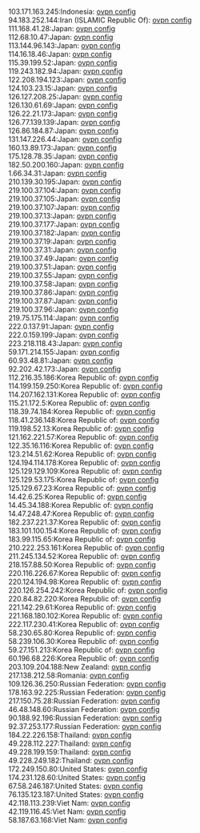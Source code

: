 103.171.163.245:Indonesia: [ovpn config](vpn/103_171_163_245.ovpn)  
94.183.252.144:Iran (ISLAMIC Republic Of): [ovpn config](vpn/94_183_252_144.ovpn)  
111.168.41.28:Japan: [ovpn config](vpn/111_168_41_28.ovpn)  
112.68.10.47:Japan: [ovpn config](vpn/112_68_10_47.ovpn)  
113.144.96.143:Japan: [ovpn config](vpn/113_144_96_143.ovpn)  
114.16.18.46:Japan: [ovpn config](vpn/114_16_18_46.ovpn)  
115.39.199.52:Japan: [ovpn config](vpn/115_39_199_52.ovpn)  
119.243.182.94:Japan: [ovpn config](vpn/119_243_182_94.ovpn)  
122.208.194.123:Japan: [ovpn config](vpn/122_208_194_123.ovpn)  
124.103.23.15:Japan: [ovpn config](vpn/124_103_23_15.ovpn)  
126.127.208.25:Japan: [ovpn config](vpn/126_127_208_25.ovpn)  
126.130.61.69:Japan: [ovpn config](vpn/126_130_61_69.ovpn)  
126.22.21.173:Japan: [ovpn config](vpn/126_22_21_173.ovpn)  
126.77.139.139:Japan: [ovpn config](vpn/126_77_139_139.ovpn)  
126.86.184.87:Japan: [ovpn config](vpn/126_86_184_87.ovpn)  
131.147.226.44:Japan: [ovpn config](vpn/131_147_226_44.ovpn)  
160.13.89.173:Japan: [ovpn config](vpn/160_13_89_173.ovpn)  
175.128.78.35:Japan: [ovpn config](vpn/175_128_78_35.ovpn)  
182.50.200.160:Japan: [ovpn config](vpn/182_50_200_160.ovpn)  
1.66.34.31:Japan: [ovpn config](vpn/1_66_34_31.ovpn)  
210.139.30.195:Japan: [ovpn config](vpn/210_139_30_195.ovpn)  
219.100.37.104:Japan: [ovpn config](vpn/219_100_37_104.ovpn)  
219.100.37.105:Japan: [ovpn config](vpn/219_100_37_105.ovpn)  
219.100.37.107:Japan: [ovpn config](vpn/219_100_37_107.ovpn)  
219.100.37.13:Japan: [ovpn config](vpn/219_100_37_13.ovpn)  
219.100.37.177:Japan: [ovpn config](vpn/219_100_37_177.ovpn)  
219.100.37.182:Japan: [ovpn config](vpn/219_100_37_182.ovpn)  
219.100.37.19:Japan: [ovpn config](vpn/219_100_37_19.ovpn)  
219.100.37.31:Japan: [ovpn config](vpn/219_100_37_31.ovpn)  
219.100.37.49:Japan: [ovpn config](vpn/219_100_37_49.ovpn)  
219.100.37.51:Japan: [ovpn config](vpn/219_100_37_51.ovpn)  
219.100.37.55:Japan: [ovpn config](vpn/219_100_37_55.ovpn)  
219.100.37.58:Japan: [ovpn config](vpn/219_100_37_58.ovpn)  
219.100.37.86:Japan: [ovpn config](vpn/219_100_37_86.ovpn)  
219.100.37.87:Japan: [ovpn config](vpn/219_100_37_87.ovpn)  
219.100.37.96:Japan: [ovpn config](vpn/219_100_37_96.ovpn)  
219.75.175.114:Japan: [ovpn config](vpn/219_75_175_114.ovpn)  
222.0.137.91:Japan: [ovpn config](vpn/222_0_137_91.ovpn)  
222.0.159.199:Japan: [ovpn config](vpn/222_0_159_199.ovpn)  
223.218.118.43:Japan: [ovpn config](vpn/223_218_118_43.ovpn)  
59.171.214.155:Japan: [ovpn config](vpn/59_171_214_155.ovpn)  
60.93.48.81:Japan: [ovpn config](vpn/60_93_48_81.ovpn)  
92.202.42.173:Japan: [ovpn config](vpn/92_202_42_173.ovpn)  
112.216.35.186:Korea Republic of: [ovpn config](vpn/112_216_35_186.ovpn)  
114.199.159.250:Korea Republic of: [ovpn config](vpn/114_199_159_250.ovpn)  
114.207.162.131:Korea Republic of: [ovpn config](vpn/114_207_162_131.ovpn)  
115.21.172.5:Korea Republic of: [ovpn config](vpn/115_21_172_5.ovpn)  
118.39.74.184:Korea Republic of: [ovpn config](vpn/118_39_74_184.ovpn)  
118.41.236.148:Korea Republic of: [ovpn config](vpn/118_41_236_148.ovpn)  
119.198.52.13:Korea Republic of: [ovpn config](vpn/119_198_52_13.ovpn)  
121.162.221.57:Korea Republic of: [ovpn config](vpn/121_162_221_57.ovpn)  
122.35.16.116:Korea Republic of: [ovpn config](vpn/122_35_16_116.ovpn)  
123.214.51.62:Korea Republic of: [ovpn config](vpn/123_214_51_62.ovpn)  
124.194.114.178:Korea Republic of: [ovpn config](vpn/124_194_114_178.ovpn)  
125.129.129.109:Korea Republic of: [ovpn config](vpn/125_129_129_109.ovpn)  
125.129.53.175:Korea Republic of: [ovpn config](vpn/125_129_53_175.ovpn)  
125.129.67.23:Korea Republic of: [ovpn config](vpn/125_129_67_23.ovpn)  
14.42.6.25:Korea Republic of: [ovpn config](vpn/14_42_6_25.ovpn)  
14.45.34.188:Korea Republic of: [ovpn config](vpn/14_45_34_188.ovpn)  
14.47.248.47:Korea Republic of: [ovpn config](vpn/14_47_248_47.ovpn)  
182.237.221.37:Korea Republic of: [ovpn config](vpn/182_237_221_37.ovpn)  
183.101.100.154:Korea Republic of: [ovpn config](vpn/183_101_100_154.ovpn)  
183.99.115.65:Korea Republic of: [ovpn config](vpn/183_99_115_65.ovpn)  
210.222.253.161:Korea Republic of: [ovpn config](vpn/210_222_253_161.ovpn)  
211.245.134.52:Korea Republic of: [ovpn config](vpn/211_245_134_52.ovpn)  
218.157.88.50:Korea Republic of: [ovpn config](vpn/218_157_88_50.ovpn)  
220.116.226.67:Korea Republic of: [ovpn config](vpn/220_116_226_67.ovpn)  
220.124.194.98:Korea Republic of: [ovpn config](vpn/220_124_194_98.ovpn)  
220.126.254.242:Korea Republic of: [ovpn config](vpn/220_126_254_242.ovpn)  
220.84.82.220:Korea Republic of: [ovpn config](vpn/220_84_82_220.ovpn)  
221.142.29.61:Korea Republic of: [ovpn config](vpn/221_142_29_61.ovpn)  
221.168.180.102:Korea Republic of: [ovpn config](vpn/221_168_180_102.ovpn)  
222.117.230.41:Korea Republic of: [ovpn config](vpn/222_117_230_41.ovpn)  
58.230.65.80:Korea Republic of: [ovpn config](vpn/58_230_65_80.ovpn)  
58.239.106.30:Korea Republic of: [ovpn config](vpn/58_239_106_30.ovpn)  
59.27.151.213:Korea Republic of: [ovpn config](vpn/59_27_151_213.ovpn)  
60.196.68.226:Korea Republic of: [ovpn config](vpn/60_196_68_226.ovpn)  
203.109.204.188:New Zealand: [ovpn config](vpn/203_109_204_188.ovpn)  
217.138.212.58:Romania: [ovpn config](vpn/217_138_212_58.ovpn)  
109.126.36.250:Russian Federation: [ovpn config](vpn/109_126_36_250.ovpn)  
178.163.92.225:Russian Federation: [ovpn config](vpn/178_163_92_225.ovpn)  
217.150.75.28:Russian Federation: [ovpn config](vpn/217_150_75_28.ovpn)  
46.48.148.60:Russian Federation: [ovpn config](vpn/46_48_148_60.ovpn)  
90.188.92.196:Russian Federation: [ovpn config](vpn/90_188_92_196.ovpn)  
92.37.253.177:Russian Federation: [ovpn config](vpn/92_37_253_177.ovpn)  
184.22.226.158:Thailand: [ovpn config](vpn/184_22_226_158.ovpn)  
49.228.112.227:Thailand: [ovpn config](vpn/49_228_112_227.ovpn)  
49.228.199.159:Thailand: [ovpn config](vpn/49_228_199_159.ovpn)  
49.228.249.182:Thailand: [ovpn config](vpn/49_228_249_182.ovpn)  
172.249.150.80:United States: [ovpn config](vpn/172_249_150_80.ovpn)  
174.231.128.60:United States: [ovpn config](vpn/174_231_128_60.ovpn)  
67.58.246.187:United States: [ovpn config](vpn/67_58_246_187.ovpn)  
76.135.123.187:United States: [ovpn config](vpn/76_135_123_187.ovpn)  
42.118.113.239:Viet Nam: [ovpn config](vpn/42_118_113_239.ovpn)  
42.119.116.45:Viet Nam: [ovpn config](vpn/42_119_116_45.ovpn)  
58.187.63.168:Viet Nam: [ovpn config](vpn/58_187_63_168.ovpn)  
